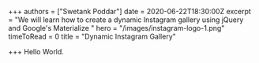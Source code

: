 +++
authors = ["Swetank Poddar"]
date = 2020-06-22T18:30:00Z
excerpt = "We will learn how to create a dynamic Instagram gallery using jQuery and Google's Materialize "
hero = "/images/instagram-logo-1.png"
timeToRead = 0
title = "Dynamic Instagram Gallery"

+++
Hello World.